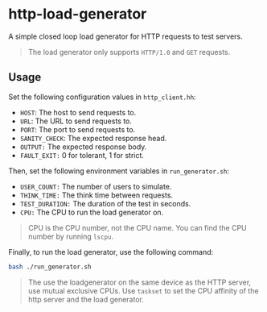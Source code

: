 # http-load-generator

A simple closed loop load generator for HTTP requests to test servers.

> The load generator only supports `HTTP/1.0` and `GET` requests.

## Usage

Set the following configuration values in `http_client.hh`:

- `HOST`: The host to send requests to.
- `URL`: The URL to send requests to.
- `PORT`: The port to send requests to.
- `SANITY_CHECK`: The expected response head.
- `OUTPUT:` The expected response body.
- `FAULT_EXIT:` 0 for tolerant, 1 for strict.

Then, set the following environment variables in `run_generator.sh`:

- `USER_COUNT:` The number of users to simulate.
- `THINK_TIME:` The think time between requests.
- `TEST_DURATION:` The duration of the test in seconds.
- `CPU:` The CPU to run the load generator on.

> CPU is the CPU number, not the CPU name. You can find the CPU number by running `lscpu`.

Finally, to run the load generator, use the following command:

```bash
bash ./run_generator.sh
```

> The use the loadgenerator on the same device as the HTTP server, use mutual exclusive CPUs. Use `taskset` to set the CPU affinity of the http server and the load generator.
